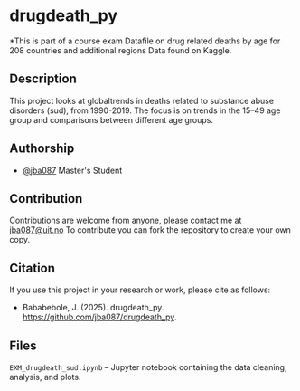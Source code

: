 # drugdeath_py
*This is part of a course exam 
Datafile on drug related deaths by age for 208 countries and additional regions
Data found on Kaggle.

## Description
This project looks at globaltrends in deaths related to substance abuse disorders (sud), from 1990-2019.
The focus is on trends in the 15–49 age group and comparisons between different age groups.

## Authorship
- [@jba087](https://github.com/jba087)
Master's Student

## Contribution
Contributions are welcome from anyone, please contact me at jba087@uit.no
To contribute you can fork the repository to create your own copy.

## Citation
If you use this project in your research or work, please cite as follows:
- Bababebole, J. (2025). drugdeath_py. https://github.com/jba087/drugdeath_py.

## Files
`EXM_drugdeath_sud.ipynb` – Jupyter notebook containing the data cleaning, analysis, and plots.
